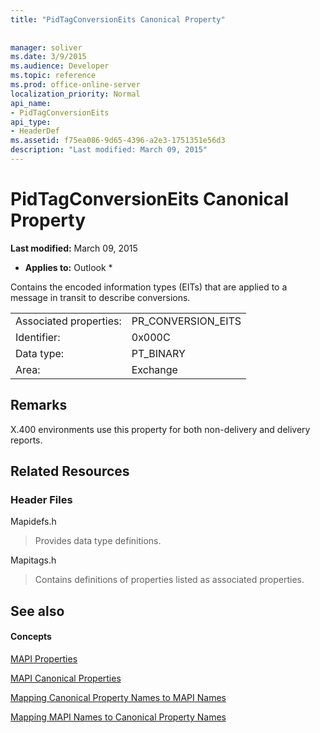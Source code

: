 ```yaml
---
title: "PidTagConversionEits Canonical Property"
 
 
manager: soliver
ms.date: 3/9/2015
ms.audience: Developer
ms.topic: reference
ms.prod: office-online-server
localization_priority: Normal
api_name:
- PidTagConversionEits
api_type:
- HeaderDef
ms.assetid: f75ea086-9d65-4396-a2e3-1751351e56d3
description: "Last modified: March 09, 2015"
---
```


# PidTagConversionEits Canonical Property

 **Last modified:** March 09, 2015 
  
 * **Applies to:** Outlook * 
  
Contains the encoded information types (EITs) that are applied to a message in transit to describe conversions.
  
|||
|:-----|:-----|
|Associated properties:  <br/> |PR_CONVERSION_EITS  <br/> |
|Identifier:  <br/> |0x000C  <br/> |
|Data type:  <br/> |PT_BINARY  <br/> |
|Area:  <br/> |Exchange  <br/> |
   
## Remarks

X.400 environments use this property for both non-delivery and delivery reports.
  
## Related Resources

### Header Files

Mapidefs.h
  
> Provides data type definitions.
    
Mapitags.h
  
> Contains definitions of properties listed as associated properties.
    
## See also

#### Concepts

[MAPI Properties](mapi-properties.md)
  
[MAPI Canonical Properties](mapi-canonical-properties.md)
  
[Mapping Canonical Property Names to MAPI Names](mapping-canonical-property-names-to-mapi-names.md)
  
[Mapping MAPI Names to Canonical Property Names](mapping-mapi-names-to-canonical-property-names.md)

